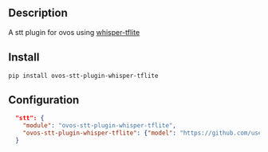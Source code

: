 ## Description

A stt plugin for ovos using [whisper-tflite](https://github.com/fquirin/speech-recognition-experiments/blob/main/whisper-tflite)

## Install

`pip install ovos-stt-plugin-whisper-tflite`


## Configuration

```json
  "stt": {
    "module": "ovos-stt-plugin-whisper-tflite",
    "ovos-stt-plugin-whisper-tflite": {"model": "https://github.com/usefulsensors/openai-whisper/raw/main/models/whisper-tiny.en.tflite"}
  }
 
```